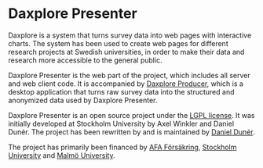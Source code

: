 # Daxplore Presenter #

Daxplore is a system that turns survey data into web pages with interactive charts. The system has been used to create web pages for different research projects at Swedish universities, in order to make their data and research more accessible to the general public.

Daxplore Presenter is the web part of the project, which includes all server and web client code. It is accompanied by [Daxplore Producer](https://github.com/daxplore/daxplore-producer), which is a desktop application that turns raw survey data into the structured and anonymized data used by Daxplore Presenter.

Daxplore Presenter is an open source project under the [LGPL license](https://tldrlegal.com/license/gnu-lesser-general-public-license-v2.1-(lgpl-2.1)). It was initially developed at Stockholm University by Axel Winkler and Daniel Dunér. The project has been rewritten by and is maintained by [Daniel Dunér](mailto:contact@danielduner.se).

The project has primarily been financed by [AFA Försäkring](https://www.afaforsakring.se), [Stockholm University](https://www.su.se) and [Malmö University](https://mau.se/).


